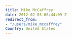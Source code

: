 ```yaml
---
title: Mike McCaffrey
date: 2012-02-03 06:44:09 Z
redirect_from:
- "/users/mike_mccaffrey"
Country: United States
---
```


